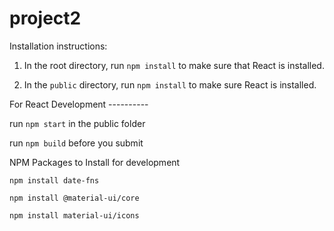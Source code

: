# project2

Installation instructions:

1. In the root directory, run `npm install` to make sure that React is installed.

2. In the `public` directory, run `npm install` to make sure React is installed.

For React Development ----------

run `npm start` in the public folder

run `npm build` before you submit

NPM Packages to Install for development

`npm install date-fns`

`npm install @material-ui/core`

`npm install material-ui/icons`

